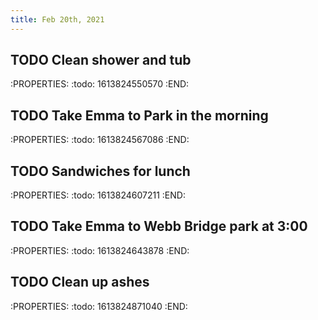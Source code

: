 ```yaml
---
title: Feb 20th, 2021
---
```


## TODO Clean shower and tub
:PROPERTIES:
:todo: 1613824550570
:END:
## TODO Take Emma to Park in the morning
:PROPERTIES:
:todo: 1613824567086
:END:
## TODO Sandwiches for lunch
:PROPERTIES:
:todo: 1613824607211
:END:
## TODO Take Emma to Webb Bridge park at 3:00
:PROPERTIES:
:todo: 1613824643878
:END:
## TODO Clean up ashes
:PROPERTIES:
:todo: 1613824871040
:END:

